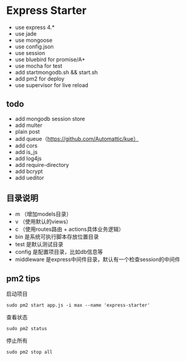 # Express Starter

- use express 4.*
- use jade
- use mongoose
- use config.json
- use session
- use bluebird for promise/A+ 
- use mocha for test
- add startmongodb.sh && start.sh
- add pm2 for deploy
- use supervisor for live reload


## todo

- add mongodb session store
- add multer
- plain post
- add queue（https://github.com/Automattic/kue）
- add cors
- add is_js
- add log4js
- add require-directory
- add bcrypt
- add ueditor


## 目录说明

- m （增加models目录）
- v （使用默认的views）
- c （使用routes路由 + actions具体业务逻辑）
- bin 是系统可执行脚本存放位置目录
- test 是默认测试目录
- config 是配置项目录，比如db信息等
- middleware 是express中间件目录，默认有一个检查session的中间件


## pm2 tips


启动项目

    sudo pm2 start app.js -i max --name 'express-starter'


查看状态

    sudo pm2 status


停止所有

    sudo pm2 stop all
    
    